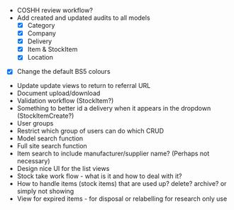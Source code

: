 - COSHH review workflow?
- Add created and updated audits to all models
  - [X] Category
  - [X] Company
  - [X] Delivery
  - [X] Item & StockItem
  - [X] Location

- [X] Change the default BS5 colours
- Update update views to return to referral URL
- Document upload/download
- Validation workflow (StockItem?)
- Something to better id a delivery when it appears in the dropdown (StockItemCreate?)
- User groups
- Restrict which group of users can do which CRUD
- Model search function
- Full site search function
- Item search to include manufacturer/supplier name? (Perhaps not necessary)
- Design nice UI for the list views
- Stock take work flow - what is it and how to deal with it?
- How to handle items (stock items) that are used up? delete? archive? or simply not showing
- View for expired items - for disposal or relabelling for research only use